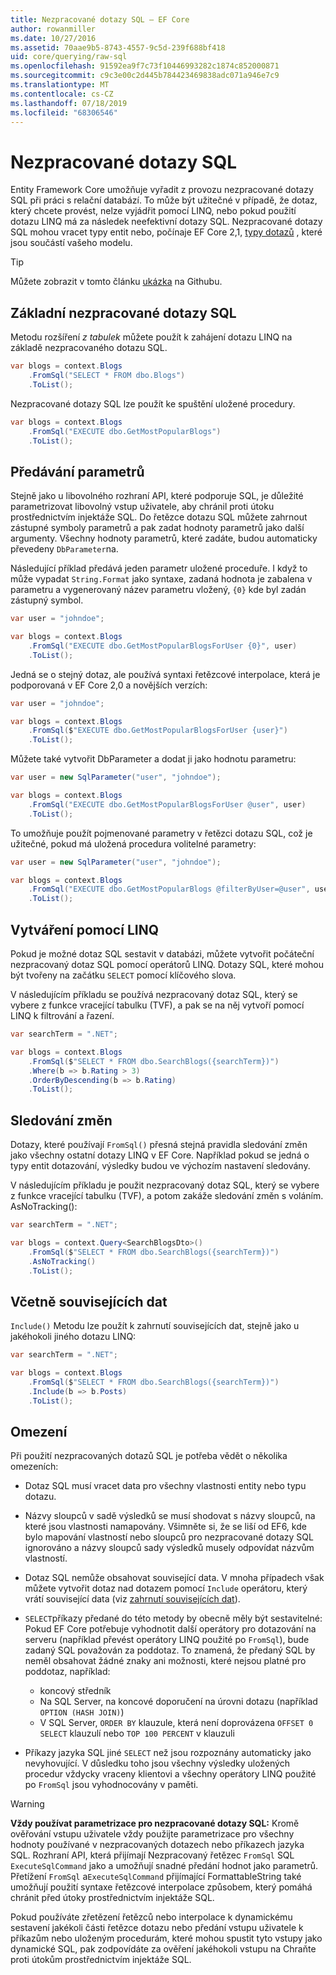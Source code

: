 ```yaml
---
title: Nezpracované dotazy SQL – EF Core
author: rowanmiller
ms.date: 10/27/2016
ms.assetid: 70aae9b5-8743-4557-9c5d-239f688bf418
uid: core/querying/raw-sql
ms.openlocfilehash: 91592ea9f7c73f10446993282c1874c852000871
ms.sourcegitcommit: c9c3e00c2d445b784423469838adc071a946e7c9
ms.translationtype: MT
ms.contentlocale: cs-CZ
ms.lasthandoff: 07/18/2019
ms.locfileid: "68306546"
---
```

# <a name="raw-sql-queries"></a>Nezpracované dotazy SQL

Entity Framework Core umožňuje vyřadit z provozu nezpracované dotazy SQL při práci s relační databází. To může být užitečné v případě, že dotaz, který chcete provést, nelze vyjádřit pomocí LINQ, nebo pokud použití dotazu LINQ má za následek neefektivní dotazy SQL. Nezpracované dotazy SQL mohou vracet typy entit nebo, počínaje EF Core 2,1, [typy dotazů](xref:core/modeling/query-types) , které jsou součástí vašeho modelu.

> [!TIP]  
> Můžete zobrazit v tomto článku [ukázka](https://github.com/aspnet/EntityFramework.Docs/tree/master/samples/core/Querying) na Githubu.

## <a name="basic-raw-sql-queries"></a>Základní nezpracované dotazy SQL

Metodu rozšíření *z tabulek* můžete použít k zahájení dotazu LINQ na základě nezpracovaného dotazu SQL.

<!-- [!code-csharp[Main](samples/core/Querying/Querying/RawSQL/Sample.cs)] -->
``` csharp
var blogs = context.Blogs
    .FromSql("SELECT * FROM dbo.Blogs")
    .ToList();
```

Nezpracované dotazy SQL lze použít ke spuštění uložené procedury.

<!-- [!code-csharp[Main](samples/core/Querying/Querying/RawSQL/Sample.cs)] -->
``` csharp
var blogs = context.Blogs
    .FromSql("EXECUTE dbo.GetMostPopularBlogs")
    .ToList();
```

## <a name="passing-parameters"></a>Předávání parametrů

Stejně jako u libovolného rozhraní API, které podporuje SQL, je důležité parametrizovat libovolný vstup uživatele, aby chránil proti útoku prostřednictvím injektáže SQL. Do řetězce dotazu SQL můžete zahrnout zástupné symboly parametrů a pak zadat hodnoty parametrů jako další argumenty. Všechny hodnoty parametrů, které zadáte, budou automaticky převedeny `DbParameter`na.

Následující příklad předává jeden parametr uložené proceduře. I když to může vypadat `String.Format` jako syntaxe, zadaná hodnota je zabalena v parametru a vygenerovaný název parametru vložený, `{0}` kde byl zadán zástupný symbol.

<!-- [!code-csharp[Main](samples/core/Querying/Querying/RawSQL/Sample.cs)] -->
``` csharp
var user = "johndoe";

var blogs = context.Blogs
    .FromSql("EXECUTE dbo.GetMostPopularBlogsForUser {0}", user)
    .ToList();
```

Jedná se o stejný dotaz, ale používá syntaxi řetězcové interpolace, která je podporovaná v EF Core 2,0 a novějších verzích:

<!-- [!code-csharp[Main](samples/core/Querying/Querying/RawSQL/Sample.cs)] -->
``` csharp
var user = "johndoe";

var blogs = context.Blogs
    .FromSql($"EXECUTE dbo.GetMostPopularBlogsForUser {user}")
    .ToList();
```

Můžete také vytvořit DbParameter a dodat ji jako hodnotu parametru:

<!-- [!code-csharp[Main](samples/core/Querying/Querying/RawSQL/Sample.cs)] -->
``` csharp
var user = new SqlParameter("user", "johndoe");

var blogs = context.Blogs
    .FromSql("EXECUTE dbo.GetMostPopularBlogsForUser @user", user)
    .ToList();
```

To umožňuje použít pojmenované parametry v řetězci dotazu SQL, což je užitečné, pokud má uložená procedura volitelné parametry:

<!-- [!code-csharp[Main](samples/core/Querying/Querying/RawSQL/Sample.cs)] -->
``` csharp
var user = new SqlParameter("user", "johndoe");

var blogs = context.Blogs
    .FromSql("EXECUTE dbo.GetMostPopularBlogs @filterByUser=@user", user)
    .ToList();
```

## <a name="composing-with-linq"></a>Vytváření pomocí LINQ

Pokud je možné dotaz SQL sestavit v databázi, můžete vytvořit počáteční nezpracovaný dotaz SQL pomocí operátorů LINQ. Dotazy SQL, které mohou být tvořeny na začátku `SELECT` pomocí klíčového slova.

V následujícím příkladu se používá nezpracovaný dotaz SQL, který se vybere z funkce vracející tabulku (TVF), a pak se na něj vytvoří pomocí LINQ k filtrování a řazení.

<!-- [!code-csharp[Main](samples/core/Querying/Querying/RawSQL/Sample.cs)] -->
``` csharp
var searchTerm = ".NET";

var blogs = context.Blogs
    .FromSql($"SELECT * FROM dbo.SearchBlogs({searchTerm})")
    .Where(b => b.Rating > 3)
    .OrderByDescending(b => b.Rating)
    .ToList();
```

## <a name="change-tracking"></a>Sledování změn

Dotazy, které používají `FromSql()` přesná stejná pravidla sledování změn jako všechny ostatní dotazy LINQ v EF Core. Například pokud se jedná o typy entit dotazování, výsledky budou ve výchozím nastavení sledovány.  

V následujícím příkladu je použit nezpracovaný dotaz SQL, který se vybere z funkce vracející tabulku (TVF), a potom zakáže sledování změn s voláním. AsNoTracking():

<!-- [!code-csharp[Main](samples/core/Querying/Querying/RawSQL/Sample.cs)] -->
``` csharp
var searchTerm = ".NET";

var blogs = context.Query<SearchBlogsDto>()
    .FromSql($"SELECT * FROM dbo.SearchBlogs({searchTerm})")
    .AsNoTracking()
    .ToList();
```

## <a name="including-related-data"></a>Včetně souvisejících dat

`Include()` Metodu lze použít k zahrnutí souvisejících dat, stejně jako u jakéhokoli jiného dotazu LINQ:

<!-- [!code-csharp[Main](samples/core/Querying/Querying/RawSQL/Sample.cs)] -->
``` csharp
var searchTerm = ".NET";

var blogs = context.Blogs
    .FromSql($"SELECT * FROM dbo.SearchBlogs({searchTerm})")
    .Include(b => b.Posts)
    .ToList();
```

## <a name="limitations"></a>Omezení

Při použití nezpracovaných dotazů SQL je potřeba vědět o několika omezeních:

* Dotaz SQL musí vracet data pro všechny vlastnosti entity nebo typu dotazu.

* Názvy sloupců v sadě výsledků se musí shodovat s názvy sloupců, na které jsou vlastnosti namapovány. Všimněte si, že se liší od EF6, kde bylo mapování vlastností nebo sloupců pro nezpracované dotazy SQL ignorováno a názvy sloupců sady výsledků musely odpovídat názvům vlastností.

* Dotaz SQL nemůže obsahovat související data. V mnoha případech však můžete vytvořit dotaz nad dotazem pomocí `Include` operátoru, který vrátí související data (viz [zahrnutí souvisejících dat](#including-related-data)).

* `SELECT`příkazy předané do této metody by obecně měly být sestavitelné: Pokud EF Core potřebuje vyhodnotit další operátory pro dotazování na serveru (například převést operátory LINQ použité po `FromSql`), bude zadaný SQL považován za poddotaz. To znamená, že předaný SQL by neměl obsahovat žádné znaky ani možnosti, které nejsou platné pro poddotaz, například:
  * koncový středník
  * Na SQL Server, na koncové doporučení na úrovni dotazu (například `OPTION (HASH JOIN)`)
  * V SQL Server, `ORDER BY` klauzule, která není doprovázena `OFFSET 0` `SELECT` klauzulí nebo `TOP 100 PERCENT` v klauzuli

* Příkazy jazyka SQL jiné `SELECT` než jsou rozpoznány automaticky jako nevyhovující. V důsledku toho jsou všechny výsledky uložených procedur vždycky vraceny klientovi a všechny operátory LINQ použité po `FromSql` jsou vyhodnocovány v paměti.

> [!WARNING]  
> **Vždy používat parametrizace pro nezpracované dotazy SQL:** Kromě ověřování vstupu uživatele vždy použijte parametrizace pro všechny hodnoty používané v nezpracovaných dotazech nebo příkazech jazyka SQL. Rozhraní API, která přijímají Nezpracovaný řetězec `FromSql` SQL `ExecuteSqlCommand` jako a umožňují snadné předání hodnot jako parametrů. Přetížení `FromSql` a`ExecuteSqlCommand` přijímající FormattableString také umožňují použití syntaxe řetězcové interpolace způsobem, který pomáhá chránit před útoky prostřednictvím injektáže SQL. 
> 
> Pokud používáte zřetězení řetězců nebo interpolace k dynamickému sestavení jakékoli části řetězce dotazu nebo předání vstupu uživatele k příkazům nebo uloženým procedurám, které mohou spustit tyto vstupy jako dynamické SQL, pak zodpovídáte za ověření jakéhokoli vstupu na Chraňte proti útokům prostřednictvím injektáže SQL.
